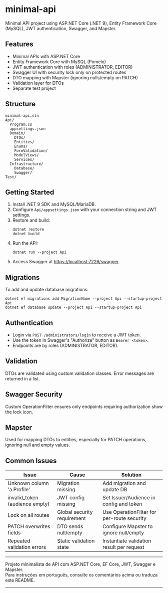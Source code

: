 # minimal-api

Minimal API project using ASP.NET Core (.NET 9), Entity Framework Core (MySQL), JWT authentication, Swagger, and Mapster.

## Features

- Minimal APIs with ASP.NET Core
- Entity Framework Core with MySQL (Pomelo)
- JWT authentication with roles (ADMINISTRATOR, EDITOR)
- Swagger UI with security lock only on protected routes
- DTO mapping with Mapster (ignoring nulls/empty on PATCH)
- Validation layer for DTOs
- Separate test project

## Structure

```
minimal-api.sln
Api/
  Program.cs
  appsettings.json
  Domain/
    DTOs/
    Entities/
    Enums/
    FormValidation/
    ModelViews/
    Services/
  Infrastructure/
    Database/
    Swagger/
Test/
```

## Getting Started

1. Install .NET 9 SDK and MySQL/MariaDB.
2. Configure `Api/appsettings.json` with your connection string and JWT settings.
3. Restore and build:
   ```
   dotnet restore
   dotnet build
   ```
4. Run the API:
   ```
   dotnet run --project Api
   ```
5. Access Swagger at [https://localhost:7226/swagger](https://localhost:7226/swagger).

## Migrations

To add and update database migrations:
```
dotnet ef migrations add MigrationName --project Api --startup-project Api
dotnet ef database update --project Api --startup-project Api
```

## Authentication

- Login via `POST /administrators/login` to receive a JWT token.
- Use the token in Swagger's "Authorize" button as `Bearer <token>`.
- Endpoints are by roles (ADMINISTRATOR, EDITOR).

## Validation

DTOs are validated using custom validation classes. Error messages are returned in a list.

## Swagger Security

Custom OperationFilter ensures only endpoints requiring authorization show the lock icon.

## Mapster

Used for mapping DTOs to entities, especially for PATCH operations, ignoring null and empty values.

## Common Issues

| Issue | Cause | Solution |
|-------|-------|----------|
| Unknown column 'a.Profile' | Migration missing | Add migration and update DB |
| invalid_token (audience empty) | JWT config missing | Set Issuer/Audience in config and token |
| Lock on all routes | Global security requirement | Use OperationFilter for per-route security |
| PATCH overwrites fields | DTO sends null/empty | Configure Mapster to ignore null/empty |
| Repeated validation errors | Static validation state | Instantiate validation result per request |

---

Projeto minimalista de API com ASP.NET Core, EF Core, JWT, Swagger e Mapster.  
Para instruções em português, consulte os comentários acima ou traduza este README.

---
